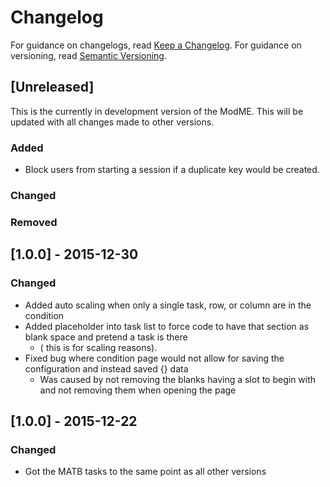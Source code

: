 # Changelog

For guidance on changelogs, read [Keep a Changelog](http://keepachangelog.com).
For guidance on versioning, read [Semantic Versioning](http://semver.org).

## [Unreleased]
This is the currently in development version of the ModME. This will be updated with all changes made to other versions.
### Added
- Block users from starting a session if a duplicate key would be created.

### Changed
### Removed

## [1.0.0] - 2015-12-30
### Changed
- Added auto scaling when only a single task, row, or column are in the condition
- Added placeholder into task list to force code to have that section as blank space and pretend a task is there
  - ( this is for scaling reasons).
- Fixed bug where condition page would not allow for saving the configuration and instead saved {} data
  - Was caused by not removing the blanks having a slot to begin with and not removing them when opening the page

## [1.0.0] - 2015-12-22
### Changed
- Got the MATB tasks to the same point as all other versions
